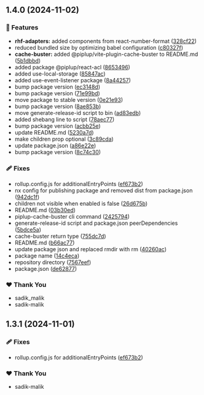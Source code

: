 ## 1.4.0 (2024-11-02)

### 🚀 Features

- **rhf-adapters:** added components from react-number-format ([328cf22](https://github.com/sadik-malik/piplup/commit/328cf22))
- reduced bundled size by optimizing babel configuration ([c80327f](https://github.com/sadik-malik/piplup/commit/c80327f))
- **cache-buster:** added @piplup/vite-plugin-cache-buster to README.md ([5b1dbbd](https://github.com/sadik-malik/piplup/commit/5b1dbbd))
- added package @piplup/react-acl ([8653496](https://github.com/sadik-malik/piplup/commit/8653496))
- added use-local-storage ([85847ac](https://github.com/sadik-malik/piplup/commit/85847ac))
- added use-event-listener package ([8a44257](https://github.com/sadik-malik/piplup/commit/8a44257))
- bump package version ([ec3148d](https://github.com/sadik-malik/piplup/commit/ec3148d))
- bump package version ([71e99bd](https://github.com/sadik-malik/piplup/commit/71e99bd))
- move package to stable version ([0e21e93](https://github.com/sadik-malik/piplup/commit/0e21e93))
- bump package version ([8ae853b](https://github.com/sadik-malik/piplup/commit/8ae853b))
- move generate-release-id script to bin ([ad83edb](https://github.com/sadik-malik/piplup/commit/ad83edb))
- added shebang line to script ([78aec77](https://github.com/sadik-malik/piplup/commit/78aec77))
- bump package version ([acbb25e](https://github.com/sadik-malik/piplup/commit/acbb25e))
- update README.md ([5230a7d](https://github.com/sadik-malik/piplup/commit/5230a7d))
- make children prop optional ([3c89cda](https://github.com/sadik-malik/piplup/commit/3c89cda))
- update package.json ([a86e22e](https://github.com/sadik-malik/piplup/commit/a86e22e))
- bump package version ([8c74c30](https://github.com/sadik-malik/piplup/commit/8c74c30))

### 🩹 Fixes

- rollup.config.js for additionalEntryPoints ([ef673b2](https://github.com/sadik-malik/piplup/commit/ef673b2))
- nx config for publishing package and removed dist from package.json ([942dc1f](https://github.com/sadik-malik/piplup/commit/942dc1f))
- children not visible when enabled is false ([26d675b](https://github.com/sadik-malik/piplup/commit/26d675b))
- README.md ([03b30ed](https://github.com/sadik-malik/piplup/commit/03b30ed))
- piplup-cache-buster cli command ([2425794](https://github.com/sadik-malik/piplup/commit/2425794))
- generate-release-id script and package.json peerDependencies ([5bdce5a](https://github.com/sadik-malik/piplup/commit/5bdce5a))
- cache-buster return type ([755dc7d](https://github.com/sadik-malik/piplup/commit/755dc7d))
- README.md ([b66ac77](https://github.com/sadik-malik/piplup/commit/b66ac77))
- update package json and replaced rmdir with rm ([40260ac](https://github.com/sadik-malik/piplup/commit/40260ac))
- package name ([14c4eca](https://github.com/sadik-malik/piplup/commit/14c4eca))
- repository directory ([7567eef](https://github.com/sadik-malik/piplup/commit/7567eef))
- package.json ([de62877](https://github.com/sadik-malik/piplup/commit/de62877))

### ❤️  Thank You

- sadik_malik
- sadik-malik

## 1.3.1 (2024-11-01)

### 🩹 Fixes

- rollup.config.js for additionalEntryPoints ([ef673b2](https://github.com/sadik-malik/piplup/commit/ef673b2))

### ❤️  Thank You

- sadik-malik